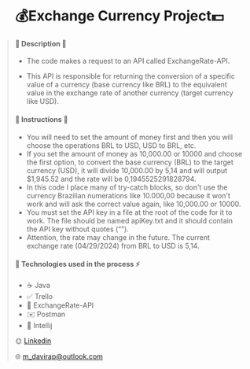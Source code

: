 <h1 align="center">💰Exchange Currency Project💵</h1>

> #### :mag_right: Description 📢
> - The code makes a request to an API called ExchangeRate-API.
>
> - This API is responsible for returning the conversion of a specific value of a currency
>   (base currency like BRL) to the equivalent value in the
>   exchange rate of another currency (target currency like USD).
>
> #### :red_circle: Instructions :red_circle:
>
>  - You will need to set the amount of money first and then you will choose the operations BRL to USD, USD to BRL, etc.
>  - If you set the amount of money as 10,000.00 or 10000 and choose the first option, to convert the base currency (BRL) to the target
>    currency (USD), it will divide 10,000.00 by 5,14 and will output $1,945.52 and the rate will be 0,1945525291828794.
>  - In this code I place many of try-catch blocks, so don't use the currency Brazilian numerations like 10.000,00
>    because it won't work and will ask the correct value again, like 10,000.00 or 10000.
>  - You must set the API key in a file at the root of the code for it to work. The file should be
>    named apiKey.txt and it should contain the API key without quotes (“”).
>  - Attention, the rate may change in the future. The current exchange rate (04/29/2024) from BRL to USD is 5,14.
>      
> #### :wrench: Technologies used in the process ⚡
>
> - ☕ Java
> - ✅ Trello
> - 🚩 ExchangeRate-API
> - ✉️ Postman
> - 🔢 Intellij
>   
> 🌞 [Linkedin](https://www.linkedin.com/in/mateus-alcantara-7280b525b)
> 
> 🌐 <m_davirap@outlook.com>
> 
